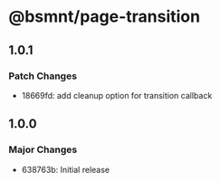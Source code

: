 # @bsmnt/page-transition

## 1.0.1

### Patch Changes

- 18669fd: add cleanup option for transition callback

## 1.0.0

### Major Changes

- 638763b: Initial release
